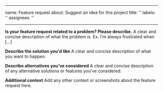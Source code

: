 ---
 name: Feature request
 about: Suggest an idea for this project
 title: ''
 labels: ''
 assignees: ''
 
 ---
 
 **Is your feature request related to a problem? Please describe.**
 A clear and concise description of what the problem is. Ex. I'm always frustrated when [...]
 
 **Describe the solution you'd like**
 A clear and concise description of what you want to happen.
 
 **Describe alternatives you've considered**
 A clear and concise description of any alternative solutions or features you've considered.
 
 **Additional context**
 Add any other context or screenshots about the feature request here.